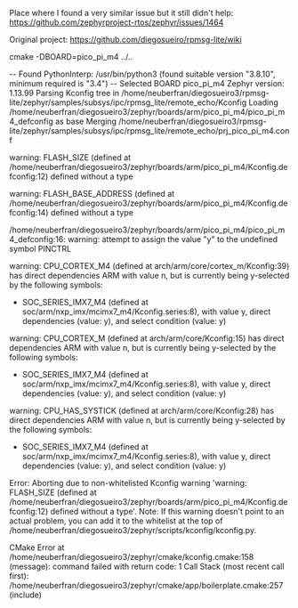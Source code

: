 Place where I found a very similar issue but it still didn't help:
https://github.com/zephyrproject-rtos/zephyr/issues/1464

Original project:
https://github.com/diegosueiro/rpmsg-lite/wiki

cmake -DBOARD=pico_pi_m4 ../..


-- Found PythonInterp: /usr/bin/python3 (found suitable version "3.8.10", minimum required is "3.4") 
-- Selected BOARD pico_pi_m4
Zephyr version: 1.13.99
Parsing Kconfig tree in /home/neuberfran/diegosueiro3/rpmsg-lite/zephyr/samples/subsys/ipc/rpmsg_lite/remote_echo/Kconfig
Loading /home/neuberfran/diegosueiro3/zephyr/boards/arm/pico_pi_m4/pico_pi_m4_defconfig as base
Merging /home/neuberfran/diegosueiro3/rpmsg-lite/zephyr/samples/subsys/ipc/rpmsg_lite/remote_echo/prj_pico_pi_m4.conf

warning: FLASH_SIZE (defined at /home/neuberfran/diegosueiro3/zephyr/boards/arm/pico_pi_m4/Kconfig.defconfig:12) defined without a type

warning: FLASH_BASE_ADDRESS (defined at /home/neuberfran/diegosueiro3/zephyr/boards/arm/pico_pi_m4/Kconfig.defconfig:14) defined without a type

/home/neuberfran/diegosueiro3/zephyr/boards/arm/pico_pi_m4/pico_pi_m4_defconfig:16: warning: attempt to assign the value "y" to the undefined symbol PINCTRL

warning: CPU_CORTEX_M4 (defined at arch/arm/core/cortex_m/Kconfig:39) has direct dependencies ARM with value n, but is currently being y-selected by the following symbols:
 - SOC_SERIES_IMX7_M4 (defined at soc/arm/nxp_imx/mcimx7_m4/Kconfig.series:8), with value y, direct dependencies <choice> (value: y), and select condition <choice> (value: y)

warning: CPU_CORTEX_M (defined at arch/arm/core/Kconfig:15) has direct dependencies ARM with value n, but is currently being y-selected by the following symbols:
 - SOC_SERIES_IMX7_M4 (defined at soc/arm/nxp_imx/mcimx7_m4/Kconfig.series:8), with value y, direct dependencies <choice> (value: y), and select condition <choice> (value: y)

warning: CPU_HAS_SYSTICK (defined at arch/arm/core/Kconfig:28) has direct dependencies ARM with value n, but is currently being y-selected by the following symbols:
 - SOC_SERIES_IMX7_M4 (defined at soc/arm/nxp_imx/mcimx7_m4/Kconfig.series:8), with value y, direct dependencies <choice> (value: y), and select condition <choice> (value: y)

Error: Aborting due to non-whitelisted Kconfig warning 'warning: FLASH_SIZE (defined at
/home/neuberfran/diegosueiro3/zephyr/boards/arm/pico_pi_m4/Kconfig.defconfig:12) defined without a
type'. Note: If this warning doesn't point to an actual problem, you can add it to the whitelist at
the top of /home/neuberfran/diegosueiro3/zephyr/scripts/kconfig/kconfig.py.

CMake Error at /home/neuberfran/diegosueiro3/zephyr/cmake/kconfig.cmake:158 (message):
  command failed with return code: 1
Call Stack (most recent call first):
  /home/neuberfran/diegosueiro3/zephyr/cmake/app/boilerplate.cmake:257 (include)





